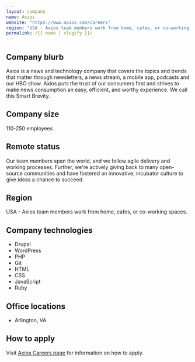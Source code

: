 ```yaml
---
layout: company
name: Axios
website: "https://www.axios.com/careers"
region: "USA - Axios team members work from home, cafes, or co-working spaces."
permalink: /{{ name | slugify }}/
---
```


## Company blurb

Axios is a news and technology company that covers the topics and trends that matter through newsletters, a news stream, a mobile app, podcasts and our HBO show. Axios puts the trust of our consumers first and strives to make news consumption an easy, efficient, and worthy experience. We call this Smart Brevity.

## Company size

110-250 employees

## Remote status

Our team members span the world, and we follow agile delivery and working processes. Further, we're actively giving back to many open-source communities and have fostered an innovative, incubator culture to give ideas a chance to succeed.

## Region

USA - Axios team members work from home, cafes, or co-working spaces.

## Company technologies

* Drupal
* WordPress
* PHP
* Git
* HTML
* CSS
* JavaScript
* Ruby

## Office locations

* Arlington, VA

## How to apply

Visit [Axios Careers page](https://www.axios.com/careers/) for information on how to apply.
